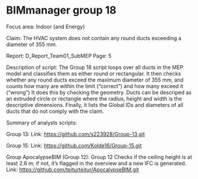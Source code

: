 # BIMmanager group 18

Focus area:
Indoor (and Energy)

Claim: The HVAC system does not contain any round ducts exceeding a diameter of 355 mm.

Report: D_Report_Team01_SubMEP
Page: 5


Description of script:
The Group 18 script loops over all ducts in the MEP model and classifies them as either round or rectangular. It then checks whether any round ducts exceed the maximum diameter of 355 mm, and counts how many are within the limit (“correct”) and how many exceed it (“wrong”) It does this by checking the geometry. Ducts can be descriped as an extruded circle or rectangle where the radius, height and width is the descriptive dimensions. Finally, it lists the Global IDs and diameters of all ducts that do not comply with the claim.

Summary of analysts scripts:

Group 13:
Link: https://github.com/s223928/Group-13.git


Group 15:
Link: https://github.com/Kolde16/Group-15.git


Group ApocalypseBIM (Group 12):
Group 12 Checks if the ceiling height is at least 2.6 m; if not, it’s flagged in the overview and a new IFC is generated.
Link: https://github.com/teiturteitur/ApocalypseBIM.git


